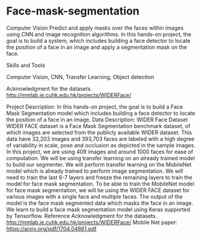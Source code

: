 # Face-mask-segmentation
Computer Vision
Predict and apply masks over the faces within images using CNN and image recognition algorithms. In this hands-on project, the goal is to build a system, which includes building a face detector to locate the position of a face in an image and apply a segmentation mask on the face.

Skills and Tools

Computer Vision, CNN, Transfer Learning, Object detection

Acknowledgment for the datasets.
http://mmlab.ie.cuhk.edu.hk/projects/WIDERFace/


Project Description:
In this hands-on project, the goal is to build a Face Mask Segmentation model
which includes building a face detector to locate the position of a face in an
image.
Data Description:
WIDER Face Dataset
WIDER FACE dataset is a Face Mask Segmentation benchmark dataset, of which
images are selected from the publicly available WIDER dataset.
This data have 32,203 images and 393,703 faces are labeled with a high degree of
variability in scale, pose and occlusion as depicted in the sample images.
In this project, we are using 409 images and around 1000 faces for ease of
computation.
We will be using transfer learning on an already trained model to build our
segmenter. We will perform transfer learning on the MobileNet model which is
already trained to perform image segmentation. We will need to train the last 6-7
layers and freeze the remaining layers to train the model for face mask
segmentation. To be able to train the MobileNet model for face mask
segmentation, we will be using the WIDER FACE dataset for various images with a
single face and multiple faces. The output of the model is the face mask
segmented data which masks the face in an image. We learn to build a face mask
segmentation model using Keras supported by Tensorflow.
Reference
Acknowledgment for the datasets.
http://mmlab.ie.cuhk.edu.hk/projects/WIDERFace/
Mobile Net paper: https://arxiv.org/pdf/1704.04861.pdf
